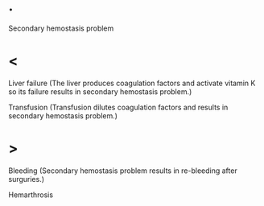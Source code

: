 # .

Secondary hemostasis problem

# <

Liver failure (The liver produces coagulation factors and activate vitamin K so its failure results in secondary hemostasis problem.)

Transfusion (Transfusion dilutes coagulation factors and results in secondary hemostasis problem.)

# >

Bleeding (Secondary hemostasis problem results in re-bleeding after surguries.)

Hemarthrosis
